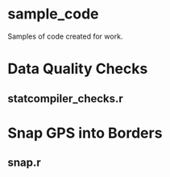 # sample_code
Samples of code created for work.

# Data Quality Checks
## statcompiler_checks.r

# Snap GPS into Borders
## snap.r
